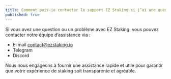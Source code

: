 ```yaml
---
title: Comment puis-je contacter le support EZ Staking si j’ai une question ou un problème ?
published: true
---
```


Si vous avez une question ou un problème avec EZ Staking, vous pouvez contacter notre équipe d’assistance via :

* E-mail contact@ezstaking.io
* Telegram
* Discord

Nous nous engageons à fournir une assistance rapide et utile pour garantir que votre expérience de staking soit transparente et agréable.
